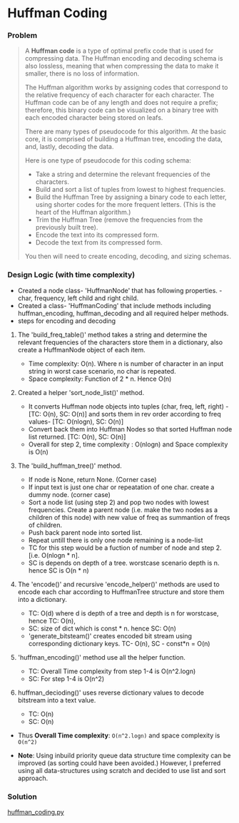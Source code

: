 # Huffman Coding ############################

### Problem

> A **Huffman code** is a type of optimal prefix code that is used for compressing data. The Huffman encoding and decoding schema is also lossless, meaning that when compressing the data to make it smaller, there is no loss of information.
> 
> The Huffman algorithm works by assigning codes that correspond to the relative frequency of each character for each character. The Huffman code can be of any length and does not require a prefix; therefore, this binary code can be visualized on a binary tree with each encoded character being stored on leafs.
>
> There are many types of pseudocode for this algorithm. At the basic core, it is comprised of building a Huffman tree, encoding the data, and, lastly, decoding the data.
> 
> Here is one type of pseudocode for this coding schema:
>
> - Take a string and determine the relevant frequencies of the characters.
> - Build and sort a list of tuples from lowest to highest frequencies.
> - Build the Huffman Tree by assigning a binary code to each letter, using shorter codes for the more frequent letters. (This is the heart of the Huffman algorithm.)
> - Trim the Huffman Tree (remove the frequencies from the previously built tree).
> - Encode the text into its compressed form.
> - Decode the text from its compressed form.
> 
> You then will need to create encoding, decoding, and sizing schemas.

### Design Logic (with time complexity)
- Created a node class- 'HuffmanNode' that has following properties. - char, frequency, left child and right child. 
- Created a class- 'HuffmanCoding' that include methods including huffman_encoding, huffman_decoding and all required helper methods. 
- steps for encoding and decoding
    
1. The 'build_freq_table()' method takes a string and determine the relevant frequencies of the characters store them in a dictionary, also create a HuffmanNode object of each item. 
    - Time complexity: O(n). Where n is number of character in an input string in worst case scenario, no char is repeated.
    - Space complexity: Function of 2 * n. Hence O(n)

2. Created a helper 'sort_node_list()' method. 
    - It converts Huffman node objects into tuples (char, freq, left, right) - [TC: O(n), SC: O(n)] and sorts them in rev order according to freq values- [TC: O(nlogn), SC: O(n)]
    - Convert back them into Huffman Nodes so that sorted Huffman node list returned. [TC: O(n), SC: O(n)]
    - Overall for step 2, time complexity : O(nlogn) and Space complexity is O(n)

3. The 'build_huffman_tree()' method. 
    - If node is None, return None. (Corner case)
    - If input text is just one char or repeatation of one char. create a dummy node. (corner case) 
    - Sort a node list (using step 2) and pop two nodes with lowest frequencies. Create a parent node (i.e. make the two nodes as a children of this node) with new value of freq as summantion of freqs of children.  
    - Push back parent node into sorted list. 
    - Repeat untill there is only one node remaining is a node-list
    - TC for this step would be a fuction of number of node and step 2. [i.e. O(nlogn * n].
    - SC is depends on depth of a tree. worstcase scenario depth is n. hence SC is O(n * n)

4. The 'encode()' and recursive 'encode_helper()' methods are used to encode each char according to HuffmanTree structure 
              and store them into a dictionary. 
    - TC: O(d) where d is depth of a tree and depth is n for worstcase, hence TC: O(n), 
    - SC: size of dict which is const * n. hence SC: O(n)
    - 'generate_bitsteam()' creates encoded bit stream using corresponding dictionary keys. TC- O(n), SC - const*n = O(n)
    
5. 'huffman_encoding()' method use all the helper function. 
    - TC: Overall Time complexity from step 1-4 is O(n^2.logn)
    - SC: For step 1-4 is O(n^2)
    
6. huffman_decioding()' uses reverse dictionary values to decode bitstream into a text value.
   - TC: O(n)
   - SC: O(n)

- Thus **Overall Time complexity**: `O(n^2.logn)` and space complexity is `O(n^2)`

- **Note**: Using inbuild priority queue data structure time complexity can be improved (as sorting could have been avoided.)
          However, I preferred using all data-structures using scratch and decided to use list and sort approach. 

### Solution
[huffman_coding.py](https://github.com/jitendrabhamare/Python-Data-Structures-Algorithms/blob/master/HuffmanCoding.py)
